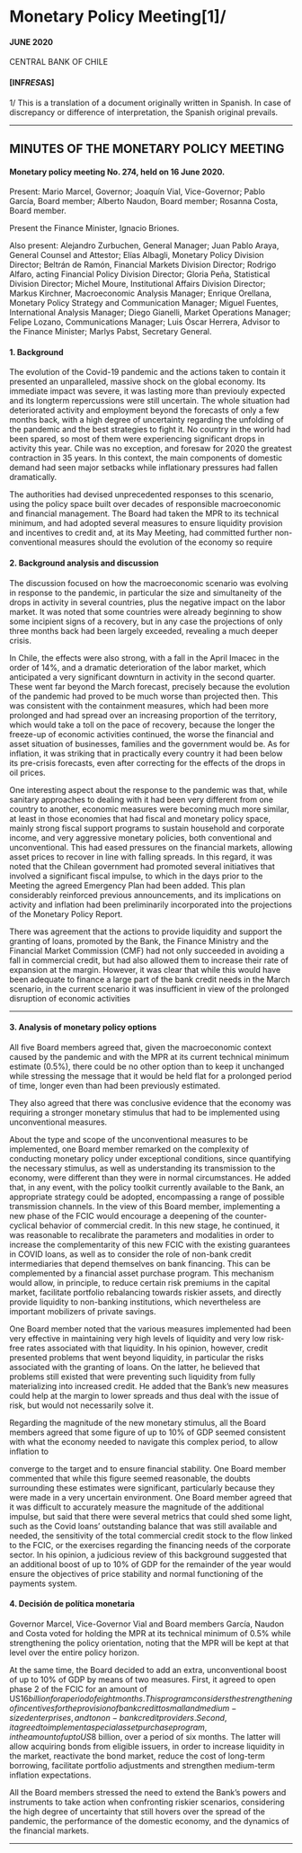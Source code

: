 # Monetary Policy Meeting[1]/

#### JUNE 2020

CENTRAL BANK OF CHILE

#### [INF*RES*AS]

1/ This is a translation of a document originally written in Spanish. In case of discrepancy or difference
of interpretation, the Spanish original prevails.


-----

## MINUTES OF THE MONETARY POLICY MEETING

#### Monetary policy meeting No. 274, held on 16 June 2020.

Present: Mario Marcel, Governor; Joaquín Vial, Vice-Governor; Pablo García,
Board member; Alberto Naudon, Board member; Rosanna Costa, Board member.

Present the Finance Minister, Ignacio Briones.

Also present: Alejandro Zurbuchen, General Manager; Juan Pablo Araya,
General Counsel and Attestor; Elías Albagli, Monetary Policy Division Director;
Beltrán de Ramón, Financial Markets Division Director; Rodrigo Alfaro, acting
Financial Policy Division Director; Gloria Peña, Statistical Division Director;
Michel Moure, Institutional Affairs Division Director; Markus Kirchner,
Macroeconomic Analysis Manager; Enrique Orellana, Monetary Policy Strategy
and Communication Manager; Miguel Fuentes, International Analysis Manager;
Diego Gianelli, Market Operations Manager; Felipe Lozano, Communications
Manager; Luis Óscar Herrera, Advisor to the Finance Minister; Marlys Pabst,
Secretary General.

#### 1. Background

The evolution of the Covid-19 pandemic and the actions taken to contain it
presented an unparalleled, massive shock on the global economy. Its immediate
impact was severe, it was lasting more than previouly expected and its longterm repercussions were still uncertain. The whole situation had deteriorated
activity and employment beyond the forecasts of only a few months back, with
a high degree of uncertainty regarding the unfolding of the pandemic and the
best strategies to fight it. No country in the world had been spared, so most
of them were experiencing significant drops in activity this year. Chile was no
exception, and foresaw for 2020 the greatest contraction in 35 years. In this
context, the main components of domestic demand had seen major setbacks
while inflationary pressures had fallen dramatically.

The authorities had devised unprecedented responses to this scenario, using
the policy space built over decades of responsible macroeconomic and financial
management. The Board had taken the MPR to its technical minimum, and had
adopted several measures to ensure liquidity provision and incentives to credit
and, at its May Meeting, had committed further non-conventional measures
should the evolution of the economy so require


#### 2. Background analysis and discussion

The discussion focused on how the macroeconomic scenario was evolving in
response to the pandemic, in particular the size and simultaneity of the drops
in activity in several countries, plus the negative impact on the labor market. It
was noted that some countries were already beginning to show some incipient
signs of a recovery, but in any case the projections of only three months back
had been largely exceeded, revealing a much deeper crisis.

In Chile, the effects were also strong, with a fall in the April Imacec in the order
of 14%, and a dramatic deterioration of the labor market, which anticipated
a very significant downturn in activity in the second quarter. These went far
beyond the March forecast, precisely because the evolution of the pandemic
had proved to be much worse than projected then. This was consistent with the
containment measures, which had been more prolonged and had spread over
an increasing proportion of the territory, which would take a toll on the pace
of recovery, because the longer the freeze-up of economic activities continued,
the worse the financial and asset situation of businesses, families and the
government would be. As for inflation, it was striking that in practically every
country it had been below its pre-crisis forecasts, even after correcting for the
effects of the drops in oil prices.

One interesting aspect about the response to the pandemic was that, while
sanitary approaches to dealing with it had been very different from one country
to another, economic measures were becoming much more similar, at least
in those economies that had fiscal and monetary policy space, mainly strong
fiscal support programs to sustain household and corporate income, and very
aggressive monetary policies, both conventional and unconventional. This had
eased pressures on the financial markets, allowing asset prices to recover in line
with falling spreads. In this regard, it was noted that the Chilean government
had promoted several initiatives that involved a significant fiscal impulse, to
which in the days prior to the Meeting the agreed Emergency Plan had been
added. This plan considerably reinforced previous announcements, and its
implications on activity and inflation had been preliminarily incorporated into
the projections of the Monetary Policy Report.

There was agreement that the actions to provide liquidity and support the granting
of loans, promoted by the Bank, the Finance Ministry and the Financial Market
Commission (CMF) had not only succeeded in avoiding a fall in commercial
credit, but had also allowed them to increase their rate of expansion at the margin.
However, it was clear that while this would have been adequate to finance a large
part of the bank credit needs in the March scenario, in the current scenario it was
insufficient in view of the prolonged disruption of economic activities


-----

#### 3. Analysis of monetary policy options

All five Board members agreed that, given the macroeconomic context caused
by the pandemic and with the MPR at its current technical minimum estimate
(0.5%), there could be no other option than to keep it unchanged while stressing
the message that it would be held flat for a prolonged period of time, longer
even than had been previously estimated.

They also agreed that there was conclusive evidence that the economy was
requiring a stronger monetary stimulus that had to be implemented using
unconventional measures.

About the type and scope of the unconventional measures to be implemented,
one Board member remarked on the complexity of conducting monetary policy
under exceptional conditions, since quantifying the necessary stimulus, as well
as understanding its transmission to the economy, were different than they were
in normal circumstances. He added that, in any event, with the policy toolkit
currently available to the Bank, an appropriate strategy could be adopted,
encompassing a range of possible transmission channels. In the view of this Board
member, implementing a new phase of the FCIC would encourage a deepening
of the counter-cyclical behavior of commercial credit. In this new stage, he
continued, it was reasonable to recalibrate the parameters and modalities in order
to increase the complementarity of this new FCIC with the existing guarantees in
COVID loans, as well as to consider the role of non-bank credit intermediaries
that depend themselves on bank financing. This can be complemented by a
financial asset purchase program. This mechanism would allow, in principle,
to reduce certain risk premiums in the capital market, facilitate portfolio
rebalancing towards riskier assets, and directly provide liquidity to non-banking
institutions, which nevertheless are important mobilizers of private savings.

One Board member noted that the various measures implemented had been
very effective in maintaining very high levels of liquidity and very low risk-free
rates associated with that liquidity. In his opinion, however, credit presented
problems that went beyond liquidity, in particular the risks associated with
the granting of loans. On the latter, he believed that problems still existed that
were preventing such liquidity from fully materializing into increased credit. He
added that the Bank’s new measures could help at the margin to lower spreads
and thus deal with the issue of risk, but would not necessarily solve it.

Regarding the magnitude of the new monetary stimulus, all the Board members
agreed that some figure of up to 10% of GDP seemed consistent with what
the economy needed to navigate this complex period, to allow inflation to


converge to the target and to ensure financial stability. One Board member
commented that while this figure seemed reasonable, the doubts surrounding
these estimates were significant, particularly because they were made in a
very uncertain environment. One Board member agreed that it was difficult
to accurately measure the magnitude of the additional impulse, but said that
there were several metrics that could shed some light, such as the Covid loans’
outstanding balance that was still available and needed, the sensitivity of the
total commercial credit stock to the flow linked to the FCIC, or the exercises
regarding the financing needs of the corporate sector. In his opinion, a judicious
review of this background suggested that an additional boost of up to 10% of
GDP for the remainder of the year would ensure the objectives of price stability
and normal functioning of the payments system.

#### 4. Decisión de política monetaria

Governor Marcel, Vice-Governor Vial and Board members García, Naudon
and Costa voted for holding the MPR at its technical minimum of 0.5% while
strengthening the policy orientation, noting that the MPR will be kept at that
level over the entire policy horizon.

At the same time, the Board decided to add an extra, unconventional boost of
up to 10% of GDP by means of two measures. First, it agreed to open phase 2
of the FCIC for an amount of US$16 billion for a period of eight months. This
program considers the strengthening of incentives for the provision of bank
credit to small and medium-sized enterprises, and to non-bank credit providers.
Second, it agreed to implement a special asset purchase program, in the amount
of up to US$8 billion, over a period of six months. The latter will allow acquiring
bonds from eligible issuers, in order to increase liquidity in the market, reactivate
the bond market, reduce the cost of long-term borrowing, facilitate portfolio
adjustments and strengthen medium-term inflation expectations.

All the Board members stressed the need to extend the Bank’s powers and
instruments to take action when confronting riskier scenarios, considering the
high degree of uncertainty that still hovers over the spread of the pandemic, the
performance of the domestic economy, and the dynamics of the financial markets.


-----

